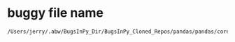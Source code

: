# buggy file name

```text
/Users/jerry/.abw/BugsInPy_Dir/BugsInPy_Cloned_Repos/pandas/pandas/core/window/rolling.py
```
